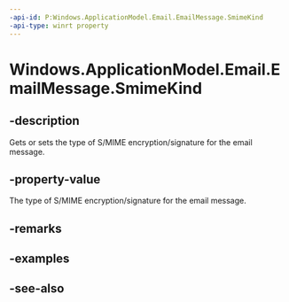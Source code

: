 ----api-id: P:Windows.ApplicationModel.Email.EmailMessage.SmimeKind
-api-type: winrt property
---<!-- Property syntaxpublic Windows.ApplicationModel.Email.EmailMessageSmimeKind SmimeKind { get;  set; }--># Windows.ApplicationModel.Email.EmailMessage.SmimeKind## -descriptionGets or sets the type of S/MIME encryption/signature for the email message.## -property-valueThe type of S/MIME encryption/signature for the email message.## -remarks## -examples## -see-also